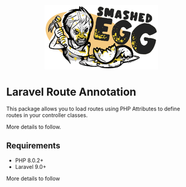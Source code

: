 <p align="center">
  <img src="https://raw.githubusercontent.com/smashed-egg/.github/05d922c99f1a3bddea88339064534566b941eca9/profile/main.jpg" width="300">
</p>

# Laravel Route Annotation

This package allows you to load routes using PHP Attributes to define routes in your controller classes.

More details to follow.

## Requirements

* PHP 8.0.2+
* Laravel 9.0+

More details to follow
